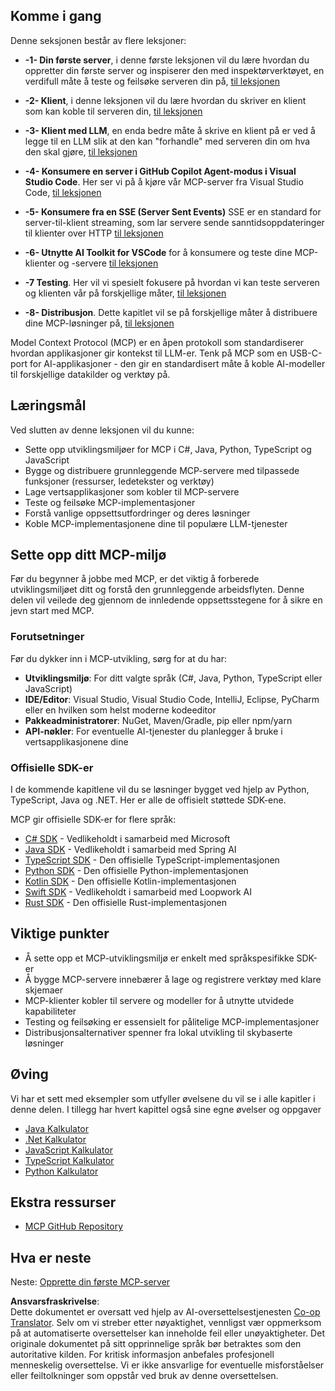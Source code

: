 <!--
CO_OP_TRANSLATOR_METADATA:
{
  "original_hash": "8fdd5786214b32ad33d8b5cf9012a0f7",
  "translation_date": "2025-05-17T08:11:21+00:00",
  "source_file": "03-GettingStarted/README.md",
  "language_code": "no"
}
-->
## Komme i gang

Denne seksjonen består av flere leksjoner:

- **-1- Din første server**, i denne første leksjonen vil du lære hvordan du oppretter din første server og inspiserer den med inspektørverktøyet, en verdifull måte å teste og feilsøke serveren din på, [til leksjonen](/03-GettingStarted/01-first-server/README.md)

- **-2- Klient**, i denne leksjonen vil du lære hvordan du skriver en klient som kan koble til serveren din, [til leksjonen](/03-GettingStarted/02-client/README.md)

- **-3- Klient med LLM**, en enda bedre måte å skrive en klient på er ved å legge til en LLM slik at den kan "forhandle" med serveren din om hva den skal gjøre, [til leksjonen](/03-GettingStarted/03-llm-client/README.md)

- **-4- Konsumere en server i GitHub Copilot Agent-modus i Visual Studio Code**. Her ser vi på å kjøre vår MCP-server fra Visual Studio Code, [til leksjonen](/03-GettingStarted/04-vscode/README.md)

- **-5- Konsumere fra en SSE (Server Sent Events)** SSE er en standard for server-til-klient streaming, som lar servere sende sanntidsoppdateringer til klienter over HTTP [til leksjonen](/03-GettingStarted/05-sse-server/README.md)

- **-6- Utnytte AI Toolkit for VSCode** for å konsumere og teste dine MCP-klienter og -servere [til leksjonen](/03-GettingStarted/06-aitk/README.md)

- **-7 Testing**. Her vil vi spesielt fokusere på hvordan vi kan teste serveren og klienten vår på forskjellige måter, [til leksjonen](/03-GettingStarted/07-testing/README.md)

- **-8- Distribusjon**. Dette kapitlet vil se på forskjellige måter å distribuere dine MCP-løsninger på, [til leksjonen](/03-GettingStarted/08-deployment/README.md)

Model Context Protocol (MCP) er en åpen protokoll som standardiserer hvordan applikasjoner gir kontekst til LLM-er. Tenk på MCP som en USB-C-port for AI-applikasjoner - den gir en standardisert måte å koble AI-modeller til forskjellige datakilder og verktøy på.

## Læringsmål

Ved slutten av denne leksjonen vil du kunne:

- Sette opp utviklingsmiljøer for MCP i C#, Java, Python, TypeScript og JavaScript
- Bygge og distribuere grunnleggende MCP-servere med tilpassede funksjoner (ressurser, ledetekster og verktøy)
- Lage vertsapplikasjoner som kobler til MCP-servere
- Teste og feilsøke MCP-implementasjoner
- Forstå vanlige oppsettsutfordringer og deres løsninger
- Koble MCP-implementasjonene dine til populære LLM-tjenester

## Sette opp ditt MCP-miljø

Før du begynner å jobbe med MCP, er det viktig å forberede utviklingsmiljøet ditt og forstå den grunnleggende arbeidsflyten. Denne delen vil veilede deg gjennom de innledende oppsettsstegene for å sikre en jevn start med MCP.

### Forutsetninger

Før du dykker inn i MCP-utvikling, sørg for at du har:

- **Utviklingsmiljø**: For ditt valgte språk (C#, Java, Python, TypeScript eller JavaScript)
- **IDE/Editor**: Visual Studio, Visual Studio Code, IntelliJ, Eclipse, PyCharm eller en hvilken som helst moderne kodeeditor
- **Pakkeadministratorer**: NuGet, Maven/Gradle, pip eller npm/yarn
- **API-nøkler**: For eventuelle AI-tjenester du planlegger å bruke i vertsapplikasjonene dine

### Offisielle SDK-er

I de kommende kapitlene vil du se løsninger bygget ved hjelp av Python, TypeScript, Java og .NET. Her er alle de offisielt støttede SDK-ene.

MCP gir offisielle SDK-er for flere språk:
- [C# SDK](https://github.com/modelcontextprotocol/csharp-sdk) - Vedlikeholdt i samarbeid med Microsoft
- [Java SDK](https://github.com/modelcontextprotocol/java-sdk) - Vedlikeholdt i samarbeid med Spring AI
- [TypeScript SDK](https://github.com/modelcontextprotocol/typescript-sdk) - Den offisielle TypeScript-implementasjonen
- [Python SDK](https://github.com/modelcontextprotocol/python-sdk) - Den offisielle Python-implementasjonen
- [Kotlin SDK](https://github.com/modelcontextprotocol/kotlin-sdk) - Den offisielle Kotlin-implementasjonen
- [Swift SDK](https://github.com/modelcontextprotocol/swift-sdk) - Vedlikeholdt i samarbeid med Loopwork AI
- [Rust SDK](https://github.com/modelcontextprotocol/rust-sdk) - Den offisielle Rust-implementasjonen

## Viktige punkter

- Å sette opp et MCP-utviklingsmiljø er enkelt med språkspesifikke SDK-er
- Å bygge MCP-servere innebærer å lage og registrere verktøy med klare skjemaer
- MCP-klienter kobler til servere og modeller for å utnytte utvidede kapabiliteter
- Testing og feilsøking er essensielt for pålitelige MCP-implementasjoner
- Distribusjonsalternativer spenner fra lokal utvikling til skybaserte løsninger

## Øving

Vi har et sett med eksempler som utfyller øvelsene du vil se i alle kapitler i denne delen. I tillegg har hvert kapittel også sine egne øvelser og oppgaver

- [Java Kalkulator](./samples/java/calculator/README.md)
- [.Net Kalkulator](../../../03-GettingStarted/samples/csharp)
- [JavaScript Kalkulator](./samples/javascript/README.md)
- [TypeScript Kalkulator](./samples/typescript/README.md)
- [Python Kalkulator](../../../03-GettingStarted/samples/python)

## Ekstra ressurser

- [MCP GitHub Repository](https://github.com/microsoft/mcp-for-beginners)

## Hva er neste

Neste: [Opprette din første MCP-server](/03-GettingStarted/01-first-server/README.md)

**Ansvarsfraskrivelse**:  
Dette dokumentet er oversatt ved hjelp av AI-oversettelsestjenesten [Co-op Translator](https://github.com/Azure/co-op-translator). Selv om vi streber etter nøyaktighet, vennligst vær oppmerksom på at automatiserte oversettelser kan inneholde feil eller unøyaktigheter. Det originale dokumentet på sitt opprinnelige språk bør betraktes som den autoritative kilden. For kritisk informasjon anbefales profesjonell menneskelig oversettelse. Vi er ikke ansvarlige for eventuelle misforståelser eller feiltolkninger som oppstår ved bruk av denne oversettelsen.